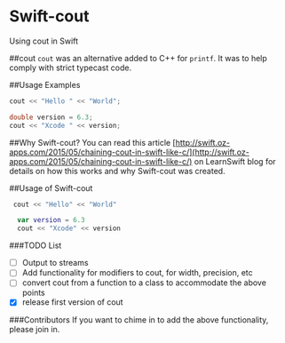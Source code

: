 # Swift-cout
Using cout in Swift

##cout
`cout` was an alternative added to C++ for `printf`. It was to help comply with strict typecast code.

##Usage Examples
```C++
cout << "Hello " << "World"; 
```

```C++
double version = 6.3;
cout << "Xcode " << version;
```

##Why Swift-cout?
You can read this article [http://swift.oz-apps.com/2015/05/chaining-cout-in-swift-like-c/](http://swift.oz-apps.com/2015/05/chaining-cout-in-swift-like-c/) on LearnSwift blog for details on how this works and why Swift-cout was created.

##Usage of Swift-cout
```swift
 cout << "Hello" << "World"
```

```swift
  var version = 6.3
  cout << "Xcode" << version
```

###TODO List
- [ ] Output to streams
- [ ] Add functionality for modifiers to cout, for width, precision, etc
- [ ] convert cout from a function to a class to accommodate the above points
- [x] release first version of cout
 
###Contributors
If you want to chime in to add the above functionality, please join in.
